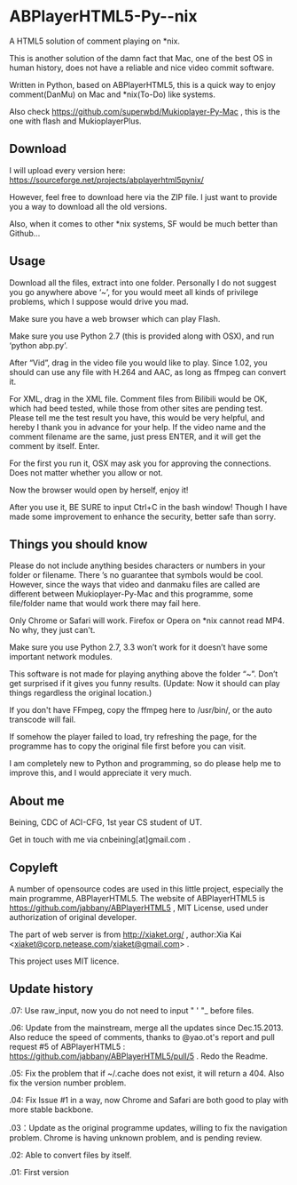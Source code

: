 ABPlayerHTML5-Py--nix
=====================

A HTML5 solution of comment playing on *nix.

This is another solution of the damn fact that Mac, one of the best OS in human history, does not have a reliable and nice video commit software.

Written in Python, based on ABPlayerHTML5, this is a quick way to enjoy comment(DanMu) on Mac and *nix(To-Do) like systems.

Also check https://github.com/superwbd/Mukioplayer-Py-Mac  , this is the one with flash and MukioplayerPlus.

Download
------
I will upload every version here: https://sourceforge.net/projects/abplayerhtml5pynix/

However, feel free to download here via the ZIP file. I just want to provide you a way to download all the old versions.

Also, when it comes to other *nix systems, SF would be much better than Github...

Usage
------
Download all the files, extract into one folder. Personally I do not suggest you go anywhere above ‘~’, for you would meet all kinds of privilege problems, which I suppose would drive you mad.

Make sure you have a web browser which can play Flash.

Make sure you use Python 2.7 (this is provided along with OSX), and run ‘python abp.py’.

After “Vid”, drag in the video file you would like to play. Since 1.02, you should can use any file with H.264 and AAC, as long as ffmpeg can convert it.

For XML, drag in the XML file. Comment files from Bilibili would be OK, which had beed tested, while those from other sites are pending test. Please tell me the test result you have, this would be very helpful, and hereby I thank you in advance for your help. If the video name and the comment filename are the same, just press ENTER, and it will get the comment by itself. Enter.

For the first you run it, OSX may ask you for approving the connections. Does not matter whether you allow or not.

Now the browser would open by herself, enjoy it!

After you use it, BE SURE to input Ctrl+C in the bash window! Though I have made some improvement to enhance the security, better safe than sorry.

Things you should know
-----
Please do not include anything besides characters or numbers in your folder or filename. There ’s no guarantee that symbols would be cool.
However, since the ways that video and danmaku files are called are different between Mukioplayer-Py-Mac and this programme, some file/folder name that would work there may fail here.

Only Chrome or Safari will work. Firefox or Opera on *nix cannot read MP4. No why, they just can't.

Make sure you use Python 2.7, 3.3 won’t work for it doesn’t have some important network modules.

This software is not made for playing anything above the folder “~”. Don’t get surprised if it gives you funny results.
(Update: Now it should can play things regardless the original location.)

If you don't have FFmpeg, copy the ffmpeg here to /usr/bin/, or the auto transcode will fail.

If somehow the player failed to load, try refreshing the page, for the programme has to copy the original file first before you can visit.

I am completely new to Python and programming, so do please help me to improve this, and I would appreciate it very much.

About me
-----
Beining, CDC of ACI-CFG, 1st year CS student of UT.

Get in touch with me via cnbeining[at]gmail.com  .

Copyleft
-----
A number of opensource codes are used in this little project, especially the main programme, ABPlayerHTML5. The website of ABPlayerHTML5 is https://github.com/jabbany/ABPlayerHTML5 , MIT License, used under authorization of original developer.

The part of web server is from http://xiaket.org/  , author:Xia Kai <xiaket@corp.netease.com/xiaket@gmail.com> .

This project uses MIT licence. 

Update history
-----
.07: Use raw_input, now you do not need to input " ' "_ before files.

.06: Update from the mainstream, merge all the updates since Dec.15.2013. Also reduce the speed of comments, thanks to @yao.ot's report and pull request #5 of ABPlayerHTML5 : https://github.com/jabbany/ABPlayerHTML5/pull/5   . Redo the Readme.

.05: Fix the problem that if ~/.cache does not exist, it will return a 404. Also fix the version number problem.

.04: Fix Issue #1 in a way, now Chrome and Safari are both good to play with more stable backbone.

.03：Update as the original programme updates, willing to fix the navigation problem. Chrome is having unknown problem, and is pending review. 

.02: Able to convert files by itself.

.01: First version
